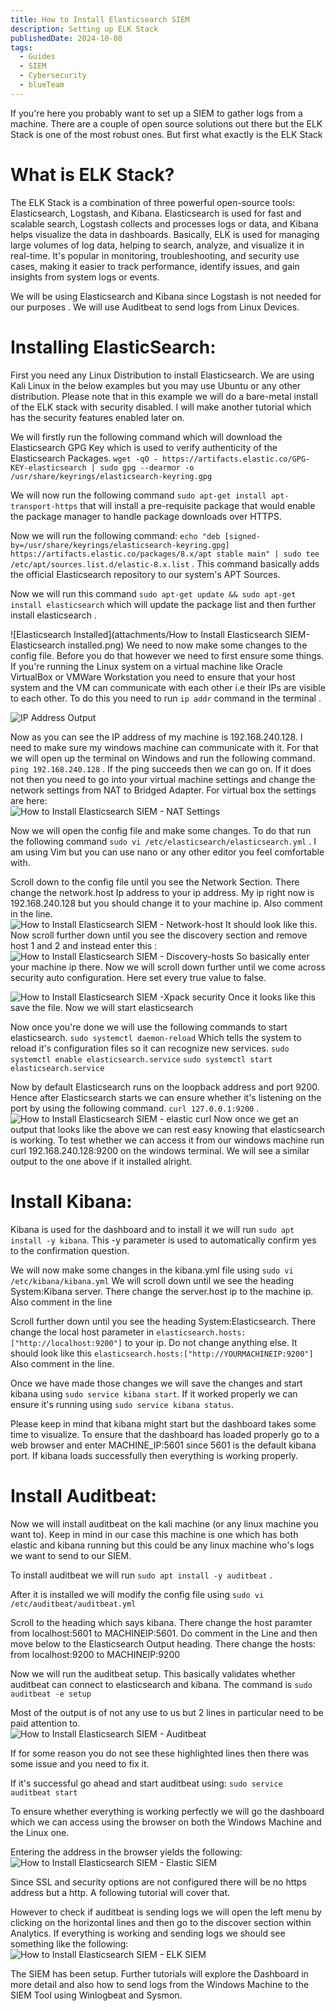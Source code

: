 ```yaml
---
title: How to Install Elasticsearch SIEM
description: Setting up ELK Stack
publishedDate: 2024-10-08
tags:
  - Guides
  - SIEM
  - Cybersecurity
  - blueTeam
---
```




If you're here you probably want to set up a SIEM to gather logs from a machine. 
There are a couple of open source solutions out there but the ELK Stack is one of the most robust ones. But first what exactly is the ELK Stack
# What is ELK Stack?
The ELK Stack is a combination of three powerful open-source tools: Elasticsearch, Logstash, and Kibana. Elasticsearch is used for fast and scalable search, Logstash collects and processes logs or data, and Kibana helps visualize the data in dashboards. Basically, ELK is used for managing large volumes of log data, helping to search, analyze, and visualize it in real-time. It's popular in monitoring, troubleshooting, and security use cases, making it easier to track performance, identify issues, and gain insights from system logs or events. 

We will be using Elasticsearch and Kibana since Logstash is not needed for our purposes . We will use Auditbeat to send logs from Linux Devices. 

# Installing ElasticSearch: 
First you need any Linux Distribution to install Elasticsearch. We are using Kali Linux in the below examples but you may use Ubuntu or any other distribution. 
Please note that in this example we will do a bare-metal install of the ELK stack with security disabled. I will make another tutorial which has the security features enabled later on. 

We will firstly run the following command which will download the Elasticsearch GPG Key which is used to verify authenticity of the Elasticsearch Packages. 
   `wget -qO - https://artifacts.elastic.co/GPG-KEY-elasticsearch | sudo gpg --dearmor -o /usr/share/keyrings/elasticsearch-keyring.gpg` 
   

We will now run the following command `sudo apt-get install apt-transport-https` that will install a pre-requisite package that would enable the package manager to handle package downloads over HTTPS.  


Now we will run the following command: `echo "deb [signed-by=/usr/share/keyrings/elasticsearch-keyring.gpg] https://artifacts.elastic.co/packages/8.x/apt stable main" | sudo tee /etc/apt/sources.list.d/elastic-8.x.list` . 
This command basically adds the official Elasticsearch repository to our system's APT Sources.  

Now we will run this command `sudo apt-get update && sudo apt-get install elasticsearch` which will update the package list and then further install elasticsearch .  

![Elasticsearch Installed](attachments/How to Install Elasticsearch SIEM- Elasticsearch installed.png)
We need to now make some changes to the config file. Before you do that however we need to first ensure some things. If you're running the Linux system on a virtual machine like Oracle VirtualBox or VMWare Workstation you need to ensure that your host system and the VM can communicate with each other i.e their IPs are visible to each other. To do this you need to run `ip addr` command in the terminal . 

![IP Address Output](@/assets/blog/blog1ipaddr.png)

Now as you can see the IP address of my machine is 192.168.240.128. I need to make sure my windows machine can communicate with it. For that we will open up the terminal on Windows and run the following command. `ping 192.168.240.128` . If the ping succeeds then we can go on. If it does not then you need to go into your virtual machine settings and change the network settings from NAT to Bridged Adapter. For virtual box the settings are here:  
![How to Install Elasticsearch SIEM - NAT Settings](@/assets/blog/blog1natsettings.png) 

Now we will open the config file and make some changes. To do that run the following command `sudo vi /etc/elasticsearch/elasticsearch.yml` . I am using Vim but you can use nano or any other editor you feel comfortable with.  

Scroll down to the config file until you see the Network Section. There change the network.host Ip address to your ip address. My ip right now is 192.168.240.128 but you should change it to your machine ip. Also comment in the line.  
![How to Install Elasticsearch SIEM - Network-host](@/assets/blog/blog1networkhost.png)
It should look like this. 
Now scroll further down until you see the discovery section and remove host 1 and 2 and instead enter this : 
![How to Install Elasticsearch SIEM - Discovery-hosts](@/assets/blog/blog1discovery.png)
So basically enter your machine ip there. Now we will scroll down further until we come across security auto configuration. Here set every true value to false. 

![How to Install Elasticsearch SIEM -Xpack security](@/assets/blog/blog1xpack.png)
Once it looks like this save the file. Now we will start elasticsearch 


Now once you're done we will use the following commands to start elasticsearch. 
`sudo systemctl daemon-reload` Which tells the system to reload it's configuration files so it can recognize new services. 
`sudo systemctl enable elasticsearch.service`
`sudo systemctl start elasticsearch.service` 

Now by default Elasticsearch runs on the loopback address and port 9200. Hence after Elasticsearch starts we can ensure whether it's listening on the port by using the following command. `curl 127.0.0.1:9200`  . 
![How to Install Elasticsearch SIEM - elastic curl](@/assets/blog/blog1elasticurl.png)
Now once we get an output that looks like the above we can rest easy knowing that elasticsearch is working. To test whether we can access it from our windows machine run curl 192.168.240.128:9200 on the windows terminal. We will see a similar output to the one above if it installed alright. 

# Install Kibana:
Kibana is used for the dashboard and to install it we will run `sudo apt install -y kibana`. This -y parameter is used to automatically confirm yes to the confirmation question. 

We will now make some changes in the kibana.yml file using `sudo vi /etc/kibana/kibana.yml` We will scroll down until we see the heading System:Kibana server. There change the server.host ip to the machine ip. Also comment in the line


Scroll further down until you see the heading System:Elasticsearch. There change the local host parameter in `elasticsearch.hosts:["http://localhost:9200"]` to your ip. Do not change anything else. It should look like this `elasticsearch.hosts:["http://YOURMACHINEIP:9200"]` Also comment in the line. 

Once we have made those changes we will save the changes and start kibana using 
`sudo service kibana start`. If it worked properly we can ensure it's running using `sudo service kibana status`. 

Please keep in mind that kibana might start  but the dashboard takes some time to visualize. To ensure that the dashboard has loaded properly go to a web browser and enter MACHINE_IP:5601 since 5601 is the default kibana port. If kibana loads successfully then everything is working properly. 

# Install Auditbeat: 

Now we will install auditbeat on the kali machine (or any linux machine you want to). Keep in mind in our case this machine is one which has both elastic and kibana running but this could be any linux machine who's logs we want to send to our SIEM. 

To install auditbeat we will run `sudo apt install -y auditbeat` . 

After it is installed we will modify the config file using `sudo vi /etc/auditbeat/auditbeat.yml` 

Scroll to the heading which says kibana. There change the host paramter from localhost:5601 to MACHINEIP:5601. Do comment in the Line and then move below to the Elasticsearch Output heading. There change the hosts: from localhost:9200 to MACHINEIP:9200

Now we will run the auditbeat setup. This basically validates whether auditbeat can connect to elasticsearch and kibana. The command is `sudo auditbeat -e setup`  

Most of the output is of not any use to us but 2 lines in particular need to be paid attention to.  
![How to Install Elasticsearch SIEM - Auditbeat](@/assets/blog/blog1auditbeat.png)

If for some reason you do not see these highlighted lines then there was some issue and you need to fix it. 

If it's successful go ahead and start auditbeat using: 
`sudo service auditbeat start` 

To ensure whether everything is working perfectly we will go the dashboard which we can access using the browser on both the Windows Machine and the Linux one. 

Entering the address in the browser yields the following: 
![How to Install Elasticsearch SIEM - Elastic SIEM](@/assets/blog/blog1SIEM.png)

Since SSL and security options are not configured there will be no https address but a http. A following tutorial will cover that.  

However to check if auditbeat is sending logs we will open the left menu by clicking on the horizontal lines and then go to the discover section within Analytics. 
If everything is working and sending logs we should see something like the following: 
![How to Install Elasticsearch SIEM - ELK SIEM](@/assets/blog/blog1ELK.png)

The SIEM has been setup. Further tutorials will explore the Dashboard in more detail and also how to send logs from the Windows Machine to the SIEM Tool using Winlogbeat and Sysmon. 